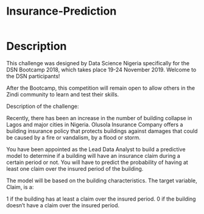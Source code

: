 # Insurance-Prediction
<p>
  <img src= ""https://zindi-public-release.s3.eu-west-2.amazonaws.com/uploads/competition/image/36/header_66aed506-93a2-43fd-b43b-924aa62784dc.jpeg"/>
</p>

# Description
This challenge was designed by Data Science Nigeria specifically for the DSN Bootcamp 2018, which takes place 19-24 November 2019. Welcome to the DSN participants!

After the Bootcamp, this competition will remain open to allow others in the Zindi community to learn and test their skills.

Description of the challenge:

Recently, there has been an increase in the number of building collapse in Lagos and major cities in Nigeria. Olusola Insurance Company offers a building insurance policy that protects buildings against damages that could be caused by a fire or vandalism, by a flood or storm.

You have been appointed as the Lead Data Analyst to build a predictive model to determine if a building will have an insurance claim during a certain period or not. You will have to predict the probability of having at least one claim over the insured period of the building.

The model will be based on the building characteristics. The target variable, Claim, is a:

1 if the building has at least a claim over the insured period.
0 if the building doesn’t have a claim over the insured period.
